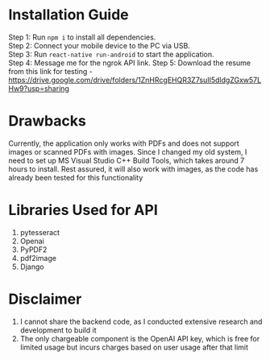 # Installation Guide
Step 1: Run `npm i` to install all dependencies.  
Step 2: Connect your mobile device to the PC via USB.  
Step 3: Run `react-native run-android` to start the application.  
Step 4: Message me for the ngrok API link.
Step 5: Download the resume from this link for testing - 
https://drive.google.com/drive/folders/1ZnHRcgEHQR3Z7suII5dldgZGxw57LHw9?usp=sharing


# Drawbacks 
Currently, the application only works with PDFs and does not support images or scanned PDFs with images. Since I changed my old system, I need to set up MS Visual Studio C++ Build Tools, which takes around 7 hours to install. Rest assured, it will also work with images, as the code has already been tested for this functionality


# Libraries Used for API
1. pytesseract
2. Openai
3. PyPDF2
4. pdf2image
5. Django


# Disclaimer
1. I cannot share the backend code, as I conducted extensive research and development to build it
2. The only chargeable component is the OpenAI API key, which is free for limited usage but incurs charges based on user usage after that limit